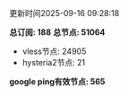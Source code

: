 更新时间2025-09-16 09:28:18

**总订阅: 188**
**总节点: 51064**
- vless节点: 24905
- hysteria2节点: 21

**google ping有效节点: 565**
